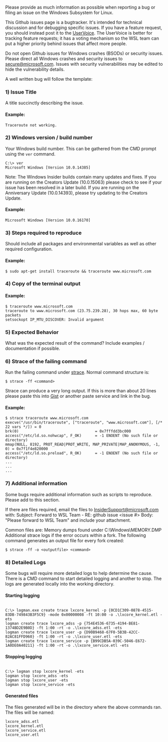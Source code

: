 Please provide as much information as possible when reporting a bug or filing an issue on the Windows Subsystem for Linux.

This Github issues page is a bugtracker.  It's intended for technical discussion and for debugging specific issues.  If you have a feature request, you should instead post it to the [UserVoice](https://wpdev.uservoice.com/forums/266908).  The UserVoice is better for tracking feature requests; it has a voting mechanism so the WSL team can put a higher priority behind issues that affect more people.

Do not open Github issues for Windows crashes (BSODs) or security issues.  Please direct all Windows crashes and security issues to secure@microsoft.com.  Issues with security vulnerabilities may be edited to hide the vulnerability details.

A well written bug will follow the template:

### 1) Issue Title

A title succinctly describing the issue. 

#### Example:

`Traceroute not working.`


### 2) Windows version / build number

Your Windows build number.  This can be gathered from the CMD prompt using the `ver` command.

```
C:\> ver 
Microsoft Windows [Version 10.0.14385] 
``` 

Note: The Windows Insider builds contain many updates and fixes. If you are running on the Creators Update (10.0.15063) please check to see if your issue has been resolved in a later build.  If you are running on the Anniversary Update (10.0.14393), please try updating to the Creators Update.

#### Example:

`Microsoft Windows [Version 10.0.16170]`

### 3) Steps required to reproduce

Should include all packages and environmental variables as well as other required configuration.

#### Example:

`$ sudo apt-get install traceroute && traceroute www.microsoft.com`

### 4) Copy of the terminal output

#### Example:

```
$ traceroute www.microsoft.com
traceroute to www.microsoft.com (23.75.239.28), 30 hops max, 60 byte packets
setsockopt IP_MTU_DISCOVER: Invalid argument
```

### 5) Expected Behavior

What was the expected result of the command?  Include examples / documentation if possible.

### 6) Strace of the failing command

Run the failing command under [strace](http://manpages.ubuntu.com/manpages/wily/man1/strace.1.html).  Normal command structure is:

```                           
$ strace -ff <command> 
```          

Strace can produce a very long output.  If this is more than about 20 lines please paste this into [Gist](https://gist.github.com/) or another paste service and link in the bug.

#### Example:

```
$ strace traceroute www.microsoft.com
execve("/usr/bin/traceroute", ["traceroute", "www.microsoft.com"], [/* 22 vars */]) = 0
brk(0)                                  = 0x7fffdd3bc000
access("/etc/ld.so.nohwcap", F_OK)      = -1 ENOENT (No such file or directory)
mmap(NULL, 8192, PROT_READ|PROT_WRITE, MAP_PRIVATE|MAP_ANONYMOUS, -1, 0) = 0x7f1f4e820000
access("/etc/ld.so.preload", R_OK)      = -1 ENOENT (No such file or directory)
...
...
...
```

### 7) Additional information

Some bugs require additional information such as scripts to reproduce.  Please add to this section.

If there are files required, email the files to InsiderSupport@microsoft.com with:
Subject:  Forward to WSL Team - RE: github issue <issue #>
Body:  "Please forward to WSL Team" and include your attachment.

Common files are:
Memory dumps found under C:\Windows\MEMORY.DMP
Additional strace logs if the error occurs within a fork.  The following command generates an output file for every fork created:

``` 
$ strace -ff -o <outputfile> <command> 
```

### 8) Detailed Logs
Some bugs will require more detailed logs to help determine the cause.  There is a CMD command to start detailed logging and another to stop.  The logs are generated locally into the working directory.

#### Starting logging

```

C:\> logman.exe create trace lxcore_kernel -p {0CD1C309-0878-4515-83DB-749843B3F5C9} -mode 0x00000008 -ft 10:00 -o .\lxcore_kernel.etl -ets 
logman create trace lxcore_adss -p {754E4536-6735-4194-BE81-1374BD2E9B0D} -ft 1:00 -rt -o .\lxcore_adss.etl -ets 
logman create trace lxcore_user -p {D90B9468-67F0-5B3B-42CC-82AC81FFD960} -ft 1:00 -rt -o .\lxcore_user.etl -ets 
logman create trace lxcore_service -p {B99CDB5A-039C-5046-E672-1A0DE0A40211} -ft 1:00 -rt -o .\lxcore_service.etl -ets 

```

#### Stopping logging

```

C:\> logman stop lxcore_kernel -ets
logman stop lxcore_adss -ets
logman stop lxcore_user -ets
logman stop lxcore_service -ets

```

#### Generated files

The files generated will be in the directory where the above commands ran.  The files will be named:

```
lxcore_adss.etl
lxcore_kernel.etl
lxcore_service.etl
lxcore_user.etl
```
